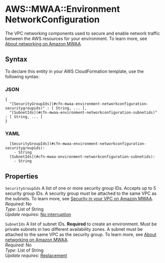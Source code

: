 # AWS::MWAA::Environment NetworkConfiguration<a name="aws-properties-mwaa-environment-networkconfiguration"></a>

The VPC networking components used to secure and enable network traffic between the AWS resources for your environment\. To learn more, see [About networking on Amazon MWAA](https://docs.aws.amazon.com/mwaa/latest/userguide/networking-about.html)\.

## Syntax<a name="aws-properties-mwaa-environment-networkconfiguration-syntax"></a>

To declare this entity in your AWS CloudFormation template, use the following syntax:

### JSON<a name="aws-properties-mwaa-environment-networkconfiguration-syntax.json"></a>

```
{
  "[SecurityGroupIds](#cfn-mwaa-environment-networkconfiguration-securitygroupids)" : [ String, ... ],
  "[SubnetIds](#cfn-mwaa-environment-networkconfiguration-subnetids)" : [ String, ... ]
}
```

### YAML<a name="aws-properties-mwaa-environment-networkconfiguration-syntax.yaml"></a>

```
  [SecurityGroupIds](#cfn-mwaa-environment-networkconfiguration-securitygroupids):
    - String
  [SubnetIds](#cfn-mwaa-environment-networkconfiguration-subnetids):
    - String
```

## Properties<a name="aws-properties-mwaa-environment-networkconfiguration-properties"></a>

`SecurityGroupIds` <a name="cfn-mwaa-environment-networkconfiguration-securitygroupids"></a>
A list of one or more security group IDs\. Accepts up to 5 security group IDs\. A security group must be attached to the same VPC as the subnets\. To learn more, see [Security in your VPC on Amazon MWAA](https://docs.aws.amazon.com/mwaa/latest/userguide/vpc-security.html)\.  
_Required_: No  
_Type_: List of String  
_Update requires_: [No interruption](https://docs.aws.amazon.com/AWSCloudFormation/latest/UserGuide/using-cfn-updating-stacks-update-behaviors.html#update-no-interrupt)

`SubnetIds` <a name="cfn-mwaa-environment-networkconfiguration-subnetids"></a>
A list of subnet IDs\. **Required** to create an environment\. Must be private subnets in two different availability zones\. A subnet must be attached to the same VPC as the security group\. To learn more, see [About networking on Amazon MWAA](https://docs.aws.amazon.com/mwaa/latest/userguide/networking-about.html)\.  
_Required_: No  
_Type_: List of String  
_Update requires_: [Replacement](https://docs.aws.amazon.com/AWSCloudFormation/latest/UserGuide/using-cfn-updating-stacks-update-behaviors.html#update-replacement)
